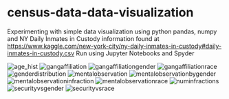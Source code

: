 # census-data-data-visualization
Experimenting with simple data visualization using python pandas, numpy and NY Daily Inmates in Custody information found at https://www.kaggle.com/new-york-city/ny-daily-inmates-in-custody#daily-inmates-in-custody.csv 
Run using Jupyter Notebooks and Spyder

![age_hist](https://user-images.githubusercontent.com/8938974/44633512-63b8b400-a95a-11e8-9846-d10ef078016d.png)
![gangaffiliation](https://user-images.githubusercontent.com/8938974/44633518-6b785880-a95a-11e8-989c-0ebf20435f7b.png)
![gangaffiliationgender](https://user-images.githubusercontent.com/8938974/44633519-6c10ef00-a95a-11e8-8102-90d87c035592.png)
![gangaffiliationrace](https://user-images.githubusercontent.com/8938974/44633520-6c10ef00-a95a-11e8-88d3-81f5697e85a9.png)
![genderdistribution](https://user-images.githubusercontent.com/8938974/44633521-6c10ef00-a95a-11e8-8512-1b8734cfaaae.png)
![mentalobservation](https://user-images.githubusercontent.com/8938974/44633524-70d5a300-a95a-11e8-8387-fe1c3b1b1ff0.png)
![mentalobservationbygender](https://user-images.githubusercontent.com/8938974/44633525-70d5a300-a95a-11e8-823f-7e2cad23d041.png)
![mentalobservationinfraction](https://user-images.githubusercontent.com/8938974/44633526-70d5a300-a95a-11e8-9f76-cd6953f98bcf.png)
![mentalobservationrace](https://user-images.githubusercontent.com/8938974/44633527-70d5a300-a95a-11e8-91a1-99b63ecb522f.png)
![numinfractions](https://user-images.githubusercontent.com/8938974/44633528-70d5a300-a95a-11e8-9aca-6caff4dd677f.png)
![securityvsgender](https://user-images.githubusercontent.com/8938974/44633531-759a5700-a95a-11e8-9a88-f9efc45a3868.png)
![securityvsrace](https://user-images.githubusercontent.com/8938974/44633532-759a5700-a95a-11e8-98da-11e4f418da92.png)

